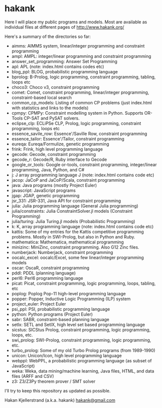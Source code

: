 hakank
======

Here I will place my public programs and models. Most are 
available as individual files at different pages of 
http://www.hakank.org/

Here's a summary of the directories so far:

* aimms: AIMMS system, linear/integer programming and constraint programming
* ampl: AMPL: integer/linear programming and constraint programming
* answer_set_programming: Answer Set Programming
* apl: APL (note: index.html contains codes etc)
* blog_ppl: BLOG, probabilistic programming language
* bprolog: B-Prolog, logic programming, constraint programming, tabling, loops etc
* choco3: Choco v3, constraint programming
* comet: Comet, constraint programming, linear/integer programming, constraint-based local search
* common_cp_models: Listing of common CP problems (just index.html with statistics and links to the models)
* cpmpy: CPMPy: Constraint modelling system in Python. Supports OR-Tools CP-SAT and PySAT solvers.
* eclipse_clp: ECLiPSe CLP, Prolog, logic programming, constraint programming, loops etc
* essence_savile_row: Essence'/Saville Row, constraint programming
* essence_tailor: Essence'/Tailor, constraint programming
* eureqa: Eureqa/Formulize, genetic programming
* frink: Frink, high level programming language
* gecode: Gecode, constraint programming
* gecode_r: Gecode/R, Ruby interface to Gecode
* google_or_tools: Google or-tools, constraint programming, integer/linear programming, Java, Python, and C#
* j: J array programming language J (note: index.html contains code etc)
* jacop: JaCoP and JaCoP/Scala, constraint programming
* java: Java programs (mostly Project Euler)
* javascript: JavaScript programs
* jgap: JGAP, genetic programming
* jsr_331: JSR-331, Java API for constraint programming
* julia: Julia programming language (General Julia programming)
* julia/constraints: Julia ConstraintSolver.jl models (Constraint Programming)
* julia/turing: Julia Turing.jl models (Probabilistic Programming)
* k: K, array programming language  (note: index.html contains code etc)
* kattis: Some of my entries for the Kattis competitive programming problems. Mostly in SWI-Prolog, but also in Python and Ruby.
* mathematica: Mathematica, mathematical programming
* minizinc: MiniZinc, constraint programming. Also G12 Zinc files.
* numberjack: Numberjack, constraint programming
* oocalc_excel: oocalc/Excel, some few linear/integer programming models
* oscar: OscaR, constraint programming
* pddl: PDDL (planning language)
* perl6: Perl6 programming language
* picat: Picat, constraint programming, logic programming, loops, tabling, etc
* poplog: Poplog Pop-11 high-level programming language
* popper: Popper, Inductive Logic Programming (ILP) system
* project_euler: Project Euler
* psi_ppl: PSI, probabilistic programming language
* python: Python programs (Project Euler)
* sabr: SABR, constraint-based planning language
* setlx: SETL and SetlX, high level set based programming language
* sicstus: SICStus Prolog, constraint programming, logic programming, loops, etc.
* swi_prolog: SWI-Prolog, constraint programming, logic programming, etc.
* turbo_prolog: Some of my old Turbo Prolog programs (from 1989-1990)
* unicon: Unicon/Icon, high level programming language
* webppl: WebPPL, a probabilistic programming language (as subset of JavaScript)
* weka: Weka, data mining/machine learning, Java files, HTML, and data files (ARFF and CSV)
* z3: Z3/Z3Py theorem prover / SMT solver

I'll try to keep this repository as updated as possible.

Hakan Kjellerstrand (a.k.a. hakank)
hakank@gmail.com
